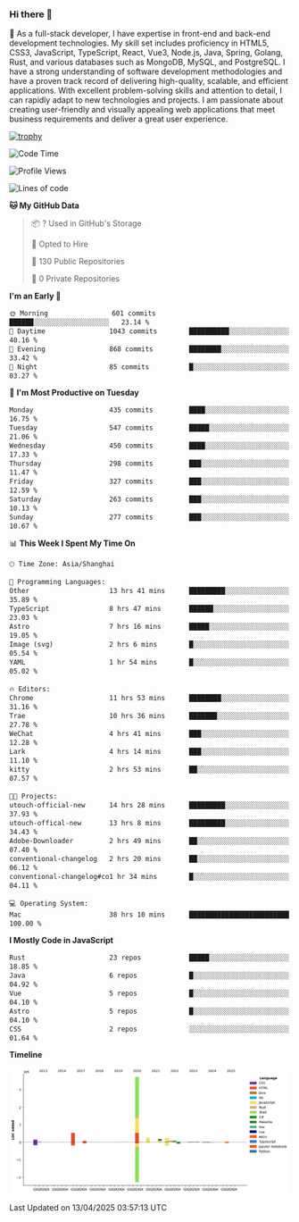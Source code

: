 ### Hi there 👋

🌱 As a full-stack developer, I have expertise in front-end and back-end development technologies. My skill set includes proficiency in HTML5, CSS3, JavaScript, TypeScript, React, Vue3, Node.js, Java, Spring, Golang, Rust, and various databases such as MongoDB, MySQL, and PostgreSQL. I have a strong understanding of software development methodologies and have a proven track record of delivering high-quality, scalable, and efficient applications. With excellent problem-solving skills and attention to detail, I can rapidly adapt to new technologies and projects. I am passionate about creating user-friendly and visually appealing web applications that meet business requirements and deliver a great user experience.

[![trophy](https://github-profile-trophy.vercel.app/?username=elton&rank=SECRET,SSS,SS,S,AAA,AA,A&theme=onedark&no-frame=true&margin-w=10)](https://github.com/ryo-ma/github-profile-trophy)

<!--START_SECTION:waka-->
![Code Time](http://img.shields.io/badge/Code%20Time-1%2C522%20hrs%2030%20mins-blue)

![Profile Views](http://img.shields.io/badge/Profile%20Views-0-blue)

![Lines of code](https://img.shields.io/badge/From%20Hello%20World%20I%27ve%20Written-5.6%20million%20lines%20of%20code-blue)

**🐱 My GitHub Data** 

> 📦 ? Used in GitHub's Storage 
 > 
> 💼 Opted to Hire
 > 
> 📜 130 Public Repositories 
 > 
> 🔑 0 Private Repositories 
 > 
**I'm an Early 🐤** 

```text
🌞 Morning                601 commits         ██████░░░░░░░░░░░░░░░░░░░   23.14 % 
🌆 Daytime                1043 commits        ██████████░░░░░░░░░░░░░░░   40.16 % 
🌃 Evening                868 commits         ████████░░░░░░░░░░░░░░░░░   33.42 % 
🌙 Night                  85 commits          █░░░░░░░░░░░░░░░░░░░░░░░░   03.27 % 
```
📅 **I'm Most Productive on Tuesday** 

```text
Monday                   435 commits         ████░░░░░░░░░░░░░░░░░░░░░   16.75 % 
Tuesday                  547 commits         █████░░░░░░░░░░░░░░░░░░░░   21.06 % 
Wednesday                450 commits         ████░░░░░░░░░░░░░░░░░░░░░   17.33 % 
Thursday                 298 commits         ███░░░░░░░░░░░░░░░░░░░░░░   11.47 % 
Friday                   327 commits         ███░░░░░░░░░░░░░░░░░░░░░░   12.59 % 
Saturday                 263 commits         ███░░░░░░░░░░░░░░░░░░░░░░   10.13 % 
Sunday                   277 commits         ███░░░░░░░░░░░░░░░░░░░░░░   10.67 % 
```


📊 **This Week I Spent My Time On** 

```text
🕑︎ Time Zone: Asia/Shanghai

💬 Programming Languages: 
Other                    13 hrs 41 mins      █████████░░░░░░░░░░░░░░░░   35.89 % 
TypeScript               8 hrs 47 mins       ██████░░░░░░░░░░░░░░░░░░░   23.03 % 
Astro                    7 hrs 16 mins       █████░░░░░░░░░░░░░░░░░░░░   19.05 % 
Image (svg)              2 hrs 6 mins        █░░░░░░░░░░░░░░░░░░░░░░░░   05.54 % 
YAML                     1 hr 54 mins        █░░░░░░░░░░░░░░░░░░░░░░░░   05.02 % 

🔥 Editors: 
Chrome                   11 hrs 53 mins      ████████░░░░░░░░░░░░░░░░░   31.16 % 
Trae                     10 hrs 36 mins      ███████░░░░░░░░░░░░░░░░░░   27.78 % 
WeChat                   4 hrs 41 mins       ███░░░░░░░░░░░░░░░░░░░░░░   12.28 % 
Lark                     4 hrs 14 mins       ███░░░░░░░░░░░░░░░░░░░░░░   11.10 % 
kitty                    2 hrs 53 mins       ██░░░░░░░░░░░░░░░░░░░░░░░   07.57 % 

🐱‍💻 Projects: 
utouch-official-new      14 hrs 28 mins      █████████░░░░░░░░░░░░░░░░   37.93 % 
utouch-offical-new       13 hrs 8 mins       █████████░░░░░░░░░░░░░░░░   34.43 % 
Adobe-Downloader         2 hrs 49 mins       ██░░░░░░░░░░░░░░░░░░░░░░░   07.40 % 
conventional-changelog   2 hrs 20 mins       ██░░░░░░░░░░░░░░░░░░░░░░░   06.12 % 
conventional-changelog#co1 hr 34 mins        █░░░░░░░░░░░░░░░░░░░░░░░░   04.11 % 

💻 Operating System: 
Mac                      38 hrs 10 mins      █████████████████████████   100.00 % 
```

**I Mostly Code in JavaScript** 

```text
Rust                     23 repos            █████░░░░░░░░░░░░░░░░░░░░   18.85 % 
Java                     6 repos             █░░░░░░░░░░░░░░░░░░░░░░░░   04.92 % 
Vue                      5 repos             █░░░░░░░░░░░░░░░░░░░░░░░░   04.10 % 
Astro                    5 repos             █░░░░░░░░░░░░░░░░░░░░░░░░   04.10 % 
CSS                      2 repos             ░░░░░░░░░░░░░░░░░░░░░░░░░   01.64 % 
```



**Timeline**

![Lines of Code chart](https://raw.githubusercontent.com/elton/elton/main/assets/bar_graph.png)


 Last Updated on 13/04/2025 03:57:13 UTC
<!--END_SECTION:waka-->

<!--
**elton/elton** is a ✨ _special_ ✨ repository because its `README.md` (this file) appears on your GitHub profile.

Here are some ideas to get you started:

- 🔭 I’m currently working on ...
- 🌱 I’m currently learning ...
- 👯 I’m looking to collaborate on ...
- 🤔 I’m looking for help with ...
- 💬 Ask me about ...
- 📫 How to reach me: ...
- 😄 Pronouns: ...
- ⚡ Fun fact: ...
-->
